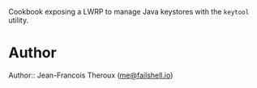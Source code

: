 Cookbook exposing a LWRP to manage Java keystores with the ```keytool``` utility.

# Author

Author:: Jean-Francois Theroux (<me@failshell.io>)
